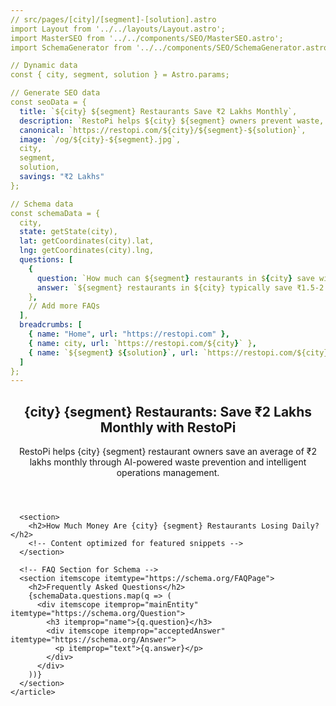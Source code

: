 ```yaml
---
// src/pages/[city]/[segment]-[solution].astro
import Layout from '../../layouts/Layout.astro';
import MasterSEO from '../../components/SEO/MasterSEO.astro';
import SchemaGenerator from '../../components/SEO/SchemaGenerator.astro';

// Dynamic data
const { city, segment, solution } = Astro.params;

// Generate SEO data
const seoData = {
  title: `${city} ${segment} Restaurants Save ₹2 Lakhs Monthly`,
  description: `RestoPi helps ${city} ${segment} owners prevent waste, optimize operations, and get home by 10 PM. Join 100+ restaurants saving ₹2 lakhs monthly.`,
  canonical: `https://restopi.com/${city}/${segment}-${solution}`,
  image: `/og/${city}-${segment}.jpg`,
  city,
  segment,
  solution,
  savings: "₹2 Lakhs"
};

// Schema data
const schemaData = {
  city,
  state: getState(city),
  lat: getCoordinates(city).lat,
  lng: getCoordinates(city).lng,
  questions: [
    {
      question: `How much can ${segment} restaurants in ${city} save with RestoPi?`,
      answer: `${segment} restaurants in ${city} typically save ₹1.5-2.5 lakhs monthly through waste prevention and optimization.`
    },
    // Add more FAQs
  ],
  breadcrumbs: [
    { name: "Home", url: "https://restopi.com" },
    { name: city, url: `https://restopi.com/${city}` },
    { name: `${segment} ${solution}`, url: `https://restopi.com/${city}/${segment}-${solution}` }
  ]
};
---
```


<Layout>
  <head>
    <MasterSEO {...seoData} />
    <SchemaGenerator type="localBusiness" data={schemaData} />
    <SchemaGenerator type="faq" data={schemaData} />
    <SchemaGenerator type="breadcrumb" data={schemaData} />
  </head>
  
  <body>
    <!-- Content with semantic HTML -->
    <article>
      <header>
        <h1>{city} {segment} Restaurants: Save ₹2 Lakhs Monthly with RestoPi</h1>
        <p class="lead">
          <!-- Answer the query immediately -->
          RestoPi helps {city} {segment} restaurant owners save an average of ₹2 lakhs 
          monthly through AI-powered waste prevention and intelligent operations management.
        </p>
      </header>
      
      <section>
        <h2>How Much Money Are {city} {segment} Restaurants Losing Daily?</h2>
        <!-- Content optimized for featured snippets -->
      </section>
      
      <!-- FAQ Section for Schema -->
      <section itemscope itemtype="https://schema.org/FAQPage">
        <h2>Frequently Asked Questions</h2>
        {schemaData.questions.map(q => (
          <div itemscope itemprop="mainEntity" itemtype="https://schema.org/Question">
            <h3 itemprop="name">{q.question}</h3>
            <div itemscope itemprop="acceptedAnswer" itemtype="https://schema.org/Answer">
              <p itemprop="text">{q.answer}</p>
            </div>
          </div>
        ))}
      </section>
    </article>
  </body>
</Layout>